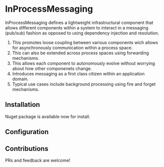 # InProcessMessaging
InProcessMessaging defines a lightweight infrastructural component that allows different components within a system to interact in a messaging (pub/sub) fashion as opposed to using dependency injection and resolution.  
  1. This promotes loose coupling between various components wich allows for asynchronously communication within a process space.  
  2. This can also be extended across process spaces using forwarding mechanisms. 
  3. This allows each component to autonomously evolve without worrying about how other componenets change. 
  4. Introduces messaging as a first class citizen within an application domain.
  5. Typical use cases include background processing using fire and forget mechanisms.
  
 ## Installation
 Nuget package is available now for install.
 
 ## Configuration
 
 
 ## Contributions
 PRs and feedback are welcome!

